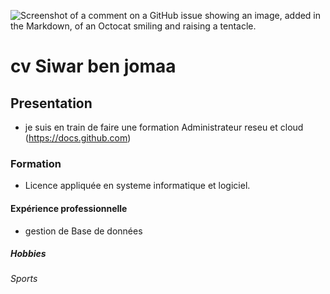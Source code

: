 ![Screenshot of a comment on a GitHub issue showing an image, added in the Markdown, of an Octocat smiling and raising a tentacle.](https://myoctocat.com/assets/images/base-octocat.svg)


# cv Siwar ben jomaa

## Presentation

* je suis en train de faire une formation Administrateur reseu et cloud (https://docs.github.com)

### Formation

* Licence appliquée en systeme informatique et logiciel.

 #### Expérience professionnelle

 * gestion de Base de données
##### Hobbies
_Sports_ 
